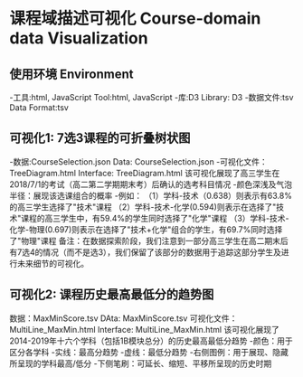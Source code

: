 # **课程域描述可视化 Course-domain data Visualization**

## 使用环境 Environment 
-工具:html, JavaScript 
Tool:html, JavaScript
-库:D3 
Library: D3
-数据文件:tsv 
Data Format:tsv

## 可视化1: 7选3课程的可折叠树状图
-数据:CourseSelection.json 
Data: CourseSelection.json
-可视化文件：TreeDiagram.html 
Interface: TreeDiagram.html
该可视化展现了高三学生在2018/7/1的考试（高二第二学期期末考）后确认的选考科目情况
-颜色深浅及气泡半径：展现该选课组合的概率
-例如：
（1）学科-技术（0.638）则表示有63.8%的高三学生选择了"技术"课程
（2）学科-技术-化学(0.594)则表示在选择了"技术"课程的高三学生中，有59.4%的学生同时选择了"化学"课程
（3）学科-技术-化学-物理(0.697)则表示在选择了"技术+化学"组合的学生，有69.7%同时选择了"物理"课程
备注：在数据探索阶段，我们注意到一部分高三学生在高二期末后有7选4的情况（而不是选3），我们保留了该部分的数据用于追踪这部分学生及进行未来细节的可视化。

## 可视化2: 课程历史最高最低分的趋势图
数据：MaxMinScore.tsv DAta: MaxMinScore.tsv
可视化文件：MultiLine_MaxMin.html Interface: MultiLine_MaxMin.html
该可视化展现了2014-2019年十六个学科（包括1B模块总分）的历史最高最低分趋势
-颜色：用于区分各学科
-实线：最高分趋势
-虚线：最低分趋势
-右侧图例：用于展现、隐藏所呈现的学科最高/低分
-下侧笔刷：可延长、缩短、平移所呈现的历史时期

